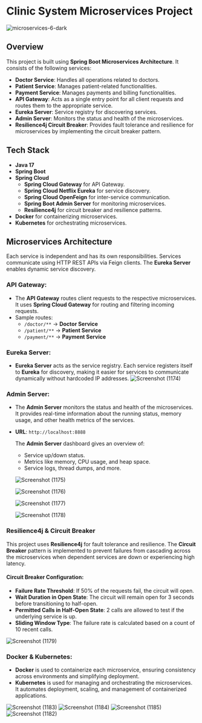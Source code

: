# Clinic System Microservices Project

![microservices-6-dark](https://github.com/user-attachments/assets/5cd5af7c-a10d-4003-bef4-38bad1d74ac7)

## Overview
This project is built using **Spring Boot Microservices Architecture**. It consists of the following services:

- **Doctor Service**: Handles all operations related to doctors.
- **Patient Service**: Manages patient-related functionalities.
- **Payment Service**: Manages payments and billing functionalities.
- **API Gateway**: Acts as a single entry point for all client requests and routes them to the appropriate service.
- **Eureka Server**: Service registry for discovering services.
- **Admin Server**: Monitors the status and health of the microservices.
- **Resilience4j Circuit Breaker**: Provides fault tolerance and resilience for microservices by implementing the circuit breaker pattern.


## Tech Stack
- **Java 17**
- **Spring Boot**
- **Spring Cloud**
  - **Spring Cloud Gateway** for API Gateway.
  - **Spring Cloud Netflix Eureka** for service discovery.
  - **Spring Cloud OpenFeign** for inter-service communication.
  - **Spring Boot Admin Server** for monitoring microservices.
  - **Resilience4j** for circuit breaker and resilience patterns.
- **Docker** for containerizing microservices.
- **Kubernetes** for orchestrating microservices.

## Microservices Architecture
Each service is independent and has its own responsibilities. Services communicate using HTTP REST APIs via Feign clients. The **Eureka Server** enables dynamic service discovery.


### API Gateway:
- The **API Gateway** routes client requests to the respective microservices. It uses **Spring Cloud Gateway** for routing and filtering incoming requests.
- Sample routes:
  - `/doctor/**` -> **Doctor Service**
  - `/patient/**` -> **Patient Service**
  - `/payment/**` -> **Payment Service**

### Eureka Server:
- **Eureka Server** acts as the service registry. Each service registers itself to **Eureka** for discovery, making it easier for services to communicate dynamically without hardcoded IP addresses.
![Screenshot (1174)](https://github.com/user-attachments/assets/748c81e2-bae1-4265-a43d-32dc32d62196)

### Admin Server:
- The **Admin Server** monitors the status and health of the microservices. It provides real-time information about the running status, memory usage, and other health metrics of the services.
- **URL**: `http://localhost:8888`
  
  The **Admin Server** dashboard gives an overview of:
  - Service up/down status.
  - Metrics like memory, CPU usage, and heap space.
  - Service logs, thread dumps, and more.
  
  ![Screenshot (1175)](https://github.com/user-attachments/assets/38b88e9e-8895-49ba-9717-263dec9b92d4)

  ![Screenshot (1176)](https://github.com/user-attachments/assets/269969ce-6793-4112-a84f-27154f00a760)

  ![Screenshot (1177)](https://github.com/user-attachments/assets/dc6245d5-14d8-4a3f-8557-b55603b70c40)

  ![Screenshot (1178)](https://github.com/user-attachments/assets/84778165-4b2c-464d-8350-1377ef8756de)


### Resilience4j & Circuit Breaker
This project uses **Resilience4j** for fault tolerance and resilience. The **Circuit Breaker** pattern is implemented to prevent failures from cascading across the microservices when dependent services are down or experiencing high latency.

#### Circuit Breaker Configuration:
- **Failure Rate Threshold**: If 50% of the requests fail, the circuit will open.
- **Wait Duration in Open State**: The circuit will remain open for 3 seconds before transitioning to half-open.
- **Permitted Calls in Half-Open State**: 2 calls are allowed to test if the underlying service is up.
- **Sliding Window Type**: The failure rate is calculated based on a count of 10 recent calls.
  
 ![Screenshot (1179)](https://github.com/user-attachments/assets/d7d6c048-3c26-4b3e-9a8a-049defe9f09b)

### Docker & Kubernetes:
- **Docker** is used to containerize each microservice, ensuring consistency across environments and simplifying deployment.
- **Kubernetes** is used for managing and orchestrating the microservices. It automates deployment, scaling, and management of containerized applications.

![Screenshot (1183)](https://github.com/user-attachments/assets/b674c33c-5181-4369-88f7-53b7132fa107)
![Screenshot (1184)](https://github.com/user-attachments/assets/6ba66766-ea21-42ef-97a5-a0ad7989a9d7)
![Screenshot (1185)](https://github.com/user-attachments/assets/4f85ea6c-5de3-441c-9cfe-5d0072d19596)
![Screenshot (1182)](https://github.com/user-attachments/assets/6bea2f60-3101-476e-9c92-39eb173da697)

